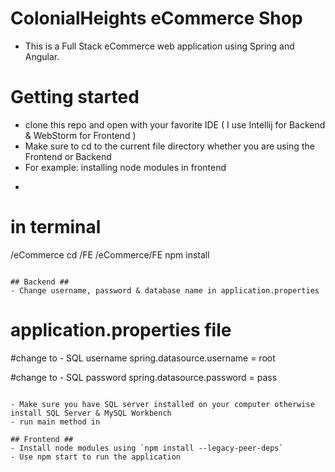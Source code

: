 # ColonialHeights eCommerce Shop
- This is a Full Stack eCommerce web application using Spring and Angular.

# Getting started
- clone this repo and open with your favorite IDE ( I use Intellij for Backend & WebStorm for Frontend )
- Make sure to cd to the current file directory whether you are using the Frontend or Backend 
- For example: installing node modules in frontend
- ```
# in terminal 

/eCommerce
cd /FE
/eCommerce/FE npm install 
```

## Backend ##
- Change username, password & database name in application.properties 

```
# application.properties file 

#change to - SQL username
spring.datasource.username = root

#change to - SQL password
spring.datasource.password = pass
```

- Make sure you have SQL server installed on your computer otherwise install SQL Server & MySQL Workbench
- run main method in 

## Frontend ##
- Install node modules using `npm install --legacy-peer-deps`
- Use npm start to run the application 
